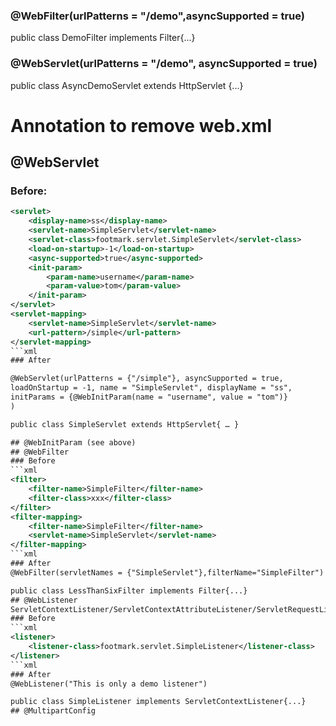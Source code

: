### @WebFilter(urlPatterns = "/demo",asyncSupported = true)  
public class DemoFilter implements Filter{...}
### @WebServlet(urlPatterns = "/demo", asyncSupported = true)
public class AsyncDemoServlet extends HttpServlet {...}


# Annotation to remove web.xml 
## @WebServlet

### Before:
```xml
<servlet>
    <display-name>ss</display-name>
    <servlet-name>SimpleServlet</servlet-name>
    <servlet-class>footmark.servlet.SimpleServlet</servlet-class>
    <load-on-startup>-1</load-on-startup>
    <async-supported>true</async-supported>
    <init-param>
        <param-name>username</param-name>
        <param-value>tom</param-value>
    </init-param>
</servlet>
<servlet-mapping>
    <servlet-name>SimpleServlet</servlet-name>
    <url-pattern>/simple</url-pattern>
</servlet-mapping>
```xml
### After 

@WebServlet(urlPatterns = {"/simple"}, asyncSupported = true, 
loadOnStartup = -1, name = "SimpleServlet", displayName = "ss", 
initParams = {@WebInitParam(name = "username", value = "tom")} 
) 

public class SimpleServlet extends HttpServlet{ … }

## @WebInitParam (see above)
## @WebFilter
### Before
```xml
<filter> 
    <filter-name>SimpleFilter</filter-name> 
    <filter-class>xxx</filter-class> 
</filter> 
<filter-mapping> 
    <filter-name>SimpleFilter</filter-name> 
    <servlet-name>SimpleServlet</servlet-name> 
</filter-mapping>
```xml
### After
@WebFilter(servletNames = {"SimpleServlet"},filterName="SimpleFilter") 

public class LessThanSixFilter implements Filter{...}
## @WebListener
ServletContextListener/ServletContextAttributeListener/ServletRequestListener/ServletRequestAttributeListener/HttpSessionListener/HttpSessionAttributeListener
### Before
```xml
<listener> 
    <listener-class>footmark.servlet.SimpleListener</listener-class> 
</listener>
```xml
### After
@WebListener("This is only a demo listener") 

public class SimpleListener implements ServletContextListener{...}
## @MultipartConfig
